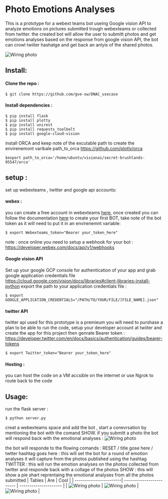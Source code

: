 # Photo Emotions Analyses
This is a prototype for a webext teams bot useing Google vision API to analyze emotions on pictures submitted trough webexteams or collected from twitter. the created bot will allow the user to submitt photos and get emotions analyses based on the response from google vision API, the bot can crowl twiiter hashatge and get back an anlyis of the shared photos.

![Wiring photo][flow]

[flow]:./flow.png "Wiring photo"

## Install:

#### Clone the repo :
```
$ git clone https://github.com/gve-sw/DNAC_usecase
```

#### Install dependencies :

```
$ pip install flask
$ pip install plotty
$ pip install unirest
$ pip install requests_toolbelt
$ pip install google-cloud-vision
```

install ORCA and keep note of the excutable path to create the envirenemont varibale path_to_orca https://github.com/plotly/orca
```
$export path_to_orca='/home/ubuntu/visionai/secret-brushlands-95547/orca'
```

## setup :
set up webexteams , twitter and google api accounts:
#### webex :
you can create a free account in webexteams [here](), once created you can follow the documentation [here](https://webexteamssdk.readthedocs.io/en/latest/user/quickstart.html) to create your first BOT, take note of the bot token as it will need to put it in an envirenemnt variable:
```
$ export Webexteams_token="Bearer your_token_here"
```
note : once online you need to setup a webhook for your bot : https://developer.webex.com/docs/api/v1/webhooks

#### Google vision API
Set up your google GCP console for authentication of your app and grab google application credentials file
https://cloud.google.com/vision/docs/libraries#client-libraries-install-python
export the path to your application credentials file :
```
$ export GOOGLE_APPLICATION_CREDENTIALS="/PATH/TO/YOUR/FILE/[FILE_NAME].json"
```

#### twitter API
twitter api used for this prototype is a premieum you will need to purshase a plan to be able to run the code, setup your developer account at twiiter and create the app for this project then genrate Bearer token : https://developer.twitter.com/en/docs/basics/authentication/guides/bearer-tokens

```
$ export Twitter_token="Bearer your_token_here"
```

#### Hosting :
you can host the code on a VM accsible on the internet or use Ngrok to route back to the code 

## Usage:
run the flask server :
```
$ python server.py 
```

creat a webexteams space and add the bot , start a conevrsation by mentioning the bot with the comand SHOW.
if you submitt a photo the bot will respond back with the emotional analyses :
![Wiring photo][photo]

[photo]:./Photo_bot.png "Wiring photo"

the bot will responde to the flowing comands :
RESET / title gose here / twtter hashtag goes here : this will set the bot for a round of emotion analyses it will capture from the photos published using the hashtag
TWITTER : this will run the emotion analyses on the photos collected from twitter and responde back with a collage of the photos
SHOW : this will show a pie shart reprentaing the emotional analyses from all the photos submitted
| Tables                 | Are                      | Cool                  |
| -----------------------| ------------------------ | --------------------- |
| ![Wiring photo][reset] | ![Wiring photo][twitter] | ![Wiring photo][show] |
 

[reset]:./Reset_bot.png "Wiring photo"
[twitter]:./Twitter_bot.png "Wiring photo"
[show]:./Show_bot.png "Wiring photo"


